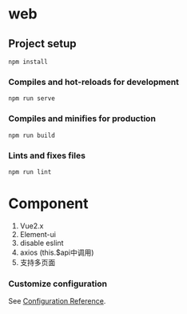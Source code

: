 # web

## Project setup
```
npm install
```

### Compiles and hot-reloads for development
```
npm run serve
```

### Compiles and minifies for production
```
npm run build
```

### Lints and fixes files
```
npm run lint
```
# Component
1. Vue2.x
2. Element-ui
3. disable eslint
4. axios (this.$api中调用)
5. 支持多页面

### Customize configuration
See [Configuration Reference](https://cli.vuejs.org/config/).
